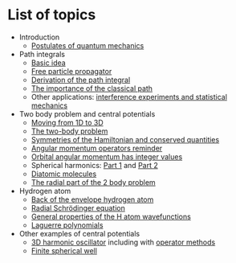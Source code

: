 # List of topics

- Introduction
    + [Postulates of quantum mechanics](https://andrewcumming.github.io/phys457/lecture1.html#postulates-of-quantum-mechanics)
- Path integrals
    + [Basic idea](https://andrewcumming.github.io/phys457/lecture1.html#path-integrals)
    + [Free particle propagator](https://andrewcumming.github.io/phys457/lecture2.html#the-propagator-for-a-free-particle)
    + [Derivation of the path integral](https://andrewcumming.github.io/phys457/lecture2.html#derivation-of-the-path-integral)
    + [The importance of the classical path](https://andrewcumming.github.io/phys457/lecture3.html#the-classical-path-and-the-semi-classical-approximation)
    + Other applications: [interference experiments and statistical mechanics](https://andrewcumming.github.io/phys457/lecture3.html#interference-experiments-with-gravity-and-magnetic-fields)
- Two body problem and central potentials
    + [Moving from 1D to 3D](https://andrewcumming.github.io/phys457/lecture5.html#moving-from-1d-to-3d)
    + [The two-body problem](https://andrewcumming.github.io/phys457/lecture5.html#the-two-body-problem)
    + [Symmetries of the Hamiltonian and conserved quantities](https://andrewcumming.github.io/phys457/lecture5.html#symmetries-of-the-hamiltonian)
    + [Angular momentum operators reminder](https://andrewcumming.github.io/phys457/lecture6.html#reminder-of-angular-momentum-operators)
    + [Orbital angular momentum has integer values](https://andrewcumming.github.io/phys457/lecture6.html#orbital-angular-momentum-has-integer-values)
    + Spherical harmonics: [Part 1](https://andrewcumming.github.io/phys457/lecture6.html#eigenstates-of-orbital-angular-momentum-in-position-space) and [Part 2](https://andrewcumming.github.io/phys457/lecture7.html#properties-of-the-spherical-harmonics)
    + [Diatomic molecules](https://andrewcumming.github.io/phys457/lecture8.html#diatomic-molecules)
    + [The radial part of the 2 body problem](https://andrewcumming.github.io/phys457/lecture7.html#the-radial-part-of-the-two-body-problem)
- Hydrogen atom
    + [Back of the envelope hydrogen atom](https://andrewcumming.github.io/phys457/lecture4.html#back-of-the-envelope-hydrogen-atom)
    + [Radial Schrödinger equation](https://andrewcumming.github.io/phys457/lecture8.html#schrodinger-equation-for-the-radial-part-of-the-hydrogen-atom-wavefunction)
    + [General properties of the H atom wavefunctions](https://andrewcumming.github.io/phys457/lecture9.html)
    + [Laguerre polynomials](https://andrewcumming.github.io/phys457/lecture10.html#how-this-works-mathematically-laguerre-polynomials)
- Other examples of central potentials
    + [3D harmonic oscillator](https://andrewcumming.github.io/phys457/lecture11.html#d-harmonic-oscillator) including with [operator methods](https://andrewcumming.github.io/phys457/lecture11.html#an-operator-approach-to-the-3d-harmonic-oscillator)
    + [Finite spherical well](https://andrewcumming.github.io/phys457/lecture12.html#finite-spherical-well)
    